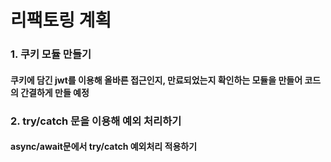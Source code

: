 # 리팩토링 계획
### 1. 쿠키 모듈 만들기
#### 쿠키에 담긴 jwt를 이용해 올바른 접근인지, 만료되었는지 확인하는 모듈을 만들어 코드의 간결하게 만들 예정
### 2. try/catch 문을 이용해 예외 처리하기
#### async/await문에서 try/catch 예외처리 적용하기
